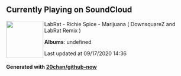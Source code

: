 ## Currently Playing on SoundCloud

[<img align="left" width="100" src="https://i1.sndcdn.com/artworks-000034003964-h9vf17-t120x120.jpg">](https://soundcloud.com/labrat/richie-spice-marijuana-1)

LabRat - Richie Spice - Marijuana ( DownsquareZ and LabRat Remix )

**Albums**: undefined

Last updated at 09/17/2020 14:36

#### Generated with [20chan/github-now](https://github.com/20chan/github-now)


<!--
**20chan/20chan** is a ✨ _special_ ✨ repository because its `README.md` (this file) appears on your GitHub profile.

Here are some ideas to get you started:

- 🔭 I’m currently working on ...
- 🌱 I’m currently learning ...
- 👯 I’m looking to collaborate on ...
- 🤔 I’m looking for help with ...
- 💬 Ask me about ...
- 📫 How to reach me: ...
- 😄 Pronouns: ...
- ⚡ Fun fact: ...
-->
